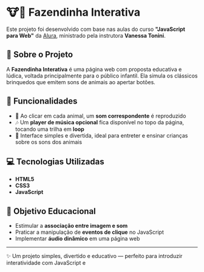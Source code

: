 # 🐮🐔 Fazendinha Interativa

Este projeto foi desenvolvido com base nas aulas do curso **"JavaScript para Web"** da [Alura](https://www.alura.com.br/), ministrado pela instrutora **Vanessa Tonini**.

## 🧒 Sobre o Projeto

A **Fazendinha Interativa** é uma página web com proposta educativa e lúdica, voltada principalmente para o público infantil. Ela simula os clássicos brinquedos que emitem sons de animais ao apertar botões.

## 🎵 Funcionalidades

- 🐄 Ao clicar em cada animal, um **som correspondente** é reproduzido
- 🎶 Um **player de música opcional** fica disponível no topo da página, tocando uma trilha em **loop**
- 👶 Interface simples e divertida, ideal para entreter e ensinar crianças sobre os sons dos animais

## 💻 Tecnologias Utilizadas

- **HTML5**
- **CSS3**
- **JavaScript**

## 🎯 Objetivo Educacional

- Estimular a **associação entre imagem e som**
- Praticar a manipulação de **eventos de clique** no JavaScript
- Implementar **áudio dinâmico** em uma página web

---

✨ Um projeto simples, divertido e educativo — perfeito para introduzir interatividade com JavaScript e

